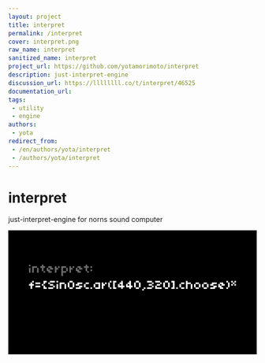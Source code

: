 ```yaml
---
layout: project
title: interpret
permalink: /interpret
cover: interpret.png
raw_name: interpret
sanitized_name: interpret
project_url: https://github.com/yotamorimoto/interpret
description: just-interpret-engine
discussion_url: https://llllllll.co/t/interpret/46525
documentation_url: 
tags:
 - utility
 - engine
authors:
 - yota
redirect_from:
 - /en/authors/yota/interpret
 - /authors/yota/interpret
---
```

# interpret
just-interpret-engine for norns sound computer

![screenshot](https://raw.githubusercontent.com/yotamorimoto/interpret/HEAD/interpret.png)
